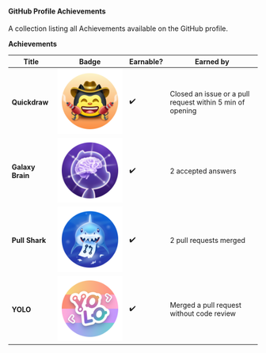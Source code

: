 <h4>GitHub Profile Achievements</h4>

A collection listing all Achievements available on the GitHub profile.


**Achievements**

| Title | Badge | Earnable? | Earned by |
| --- | --- | --- | --- |
**Quickdraw** | [![Quickdraw Badge](/image/quickdraw-default.png)](https://github.com/ikx7a/ikx7a/tree/main/Achievements) | ✔️ | Closed an issue or a pull request within 5 min of opening
**Galaxy Brain** | [![Galaxy Brain Badge](/image/galaxy-brain-default.png)](https://github.com/ikx7a/ikx7a/tree/main/Achievements) | ✔️ | 2 accepted answers
**Pull Shark** | [![Pull Shark Badge](/image/pull-shark-default.png)](https://github.com/ikx7a/ikx7a/tree/main/Achievements) | ✔️ | 2 pull requests merged
**YOLO** | [![YOLO Badge](/image/yolo-default.png)](https://github.com/ikx7a/ikx7a/tree/main/Achievements) | ✔️ | Merged a pull request without code review

